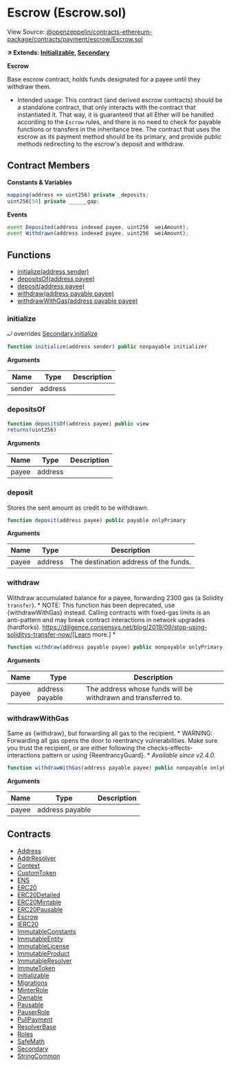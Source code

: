 # Escrow (Escrow.sol)

View Source: [@openzeppelin/contracts-ethereum-package/contracts/payment/escrow/Escrow.sol](../@openzeppelin/contracts-ethereum-package/contracts/payment/escrow/Escrow.sol)

**↗ Extends: [Initializable](Initializable.md), [Secondary](Secondary.md)**

**Escrow**

Base escrow contract, holds funds designated for a payee until they
withdraw them.
  * Intended usage: This contract (and derived escrow contracts) should be a
standalone contract, that only interacts with the contract that instantiated
it. That way, it is guaranteed that all Ether will be handled according to
the `Escrow` rules, and there is no need to check for payable functions or
transfers in the inheritance tree. The contract that uses the escrow as its
payment method should be its primary, and provide public methods redirecting
to the escrow's deposit and withdraw.

## Contract Members
**Constants & Variables**

```js
mapping(address => uint256) private _deposits;
uint256[50] private ______gap;

```

**Events**

```js
event Deposited(address indexed payee, uint256  weiAmount);
event Withdrawn(address indexed payee, uint256  weiAmount);
```

## Functions

- [initialize(address sender)](#initialize)
- [depositsOf(address payee)](#depositsof)
- [deposit(address payee)](#deposit)
- [withdraw(address payable payee)](#withdraw)
- [withdrawWithGas(address payable payee)](#withdrawwithgas)

### initialize

⤾ overrides [Secondary.initialize](Secondary.md#initialize)

```js
function initialize(address sender) public nonpayable initializer 
```

**Arguments**

| Name        | Type           | Description  |
| ------------- |------------- | -----|
| sender | address |  | 

### depositsOf

```js
function depositsOf(address payee) public view
returns(uint256)
```

**Arguments**

| Name        | Type           | Description  |
| ------------- |------------- | -----|
| payee | address |  | 

### deposit

Stores the sent amount as credit to be withdrawn.

```js
function deposit(address payee) public payable onlyPrimary 
```

**Arguments**

| Name        | Type           | Description  |
| ------------- |------------- | -----|
| payee | address | The destination address of the funds. | 

### withdraw

Withdraw accumulated balance for a payee, forwarding 2300 gas (a
Solidity `transfer`).
     * NOTE: This function has been deprecated, use {withdrawWithGas} instead.
Calling contracts with fixed-gas limits is an anti-pattern and may break
contract interactions in network upgrades (hardforks).
https://diligence.consensys.net/blog/2019/09/stop-using-soliditys-transfer-now/[Learn more.]
     *

```js
function withdraw(address payable payee) public nonpayable onlyPrimary 
```

**Arguments**

| Name        | Type           | Description  |
| ------------- |------------- | -----|
| payee | address payable | The address whose funds will be withdrawn and transferred to. | 

### withdrawWithGas

Same as {withdraw}, but forwarding all gas to the recipient.
     * WARNING: Forwarding all gas opens the door to reentrancy vulnerabilities.
Make sure you trust the recipient, or are either following the
checks-effects-interactions pattern or using {ReentrancyGuard}.
     * _Available since v2.4.0._

```js
function withdrawWithGas(address payable payee) public nonpayable onlyPrimary 
```

**Arguments**

| Name        | Type           | Description  |
| ------------- |------------- | -----|
| payee | address payable |  | 

## Contracts

* [Address](Address.md)
* [AddrResolver](AddrResolver.md)
* [Context](Context.md)
* [CustomToken](CustomToken.md)
* [ENS](ENS.md)
* [ERC20](ERC20.md)
* [ERC20Detailed](ERC20Detailed.md)
* [ERC20Mintable](ERC20Mintable.md)
* [ERC20Pausable](ERC20Pausable.md)
* [Escrow](Escrow.md)
* [IERC20](IERC20.md)
* [ImmutableConstants](ImmutableConstants.md)
* [ImmutableEntity](ImmutableEntity.md)
* [ImmutableLicense](ImmutableLicense.md)
* [ImmutableProduct](ImmutableProduct.md)
* [ImmutableResolver](ImmutableResolver.md)
* [ImmuteToken](ImmuteToken.md)
* [Initializable](Initializable.md)
* [Migrations](Migrations.md)
* [MinterRole](MinterRole.md)
* [Ownable](Ownable.md)
* [Pausable](Pausable.md)
* [PauserRole](PauserRole.md)
* [PullPayment](PullPayment.md)
* [ResolverBase](ResolverBase.md)
* [Roles](Roles.md)
* [SafeMath](SafeMath.md)
* [Secondary](Secondary.md)
* [StringCommon](StringCommon.md)
